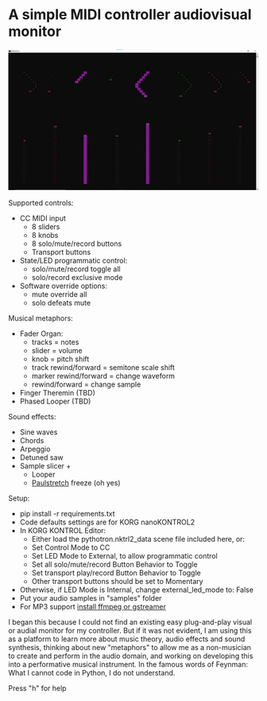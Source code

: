 # A simple MIDI controller audiovisual monitor

![GUI](pythotron.webp)

Supported controls:
- CC MIDI input   
  - 8 sliders
  - 8 knobs
  - 8 solo/mute/record buttons
  - Transport buttons
- State/LED programmatic control:
  - solo/mute/record toggle all
  - solo/record exclusive mode
- Software override options:
  - mute override all
  - solo defeats mute

Musical metaphors:
  - Fader Organ:
    - tracks = notes
    - slider = volume
    - knob = pitch shift
    - track rewind/forward = semitone scale shift
    - marker rewind/forward = change waveform
    - rewind/forward = change sample
  - Finger Theremin (TBD)
  - Phased Looper (TBD)

Sound effects:
  - Sine waves
  - Chords
  - Arpeggio 
  - Detuned saw
  - Sample slicer +
    - Looper
    - [Paulstretch](http://hypermammut.sourceforge.net/paulstretch) freeze (oh yes)
  
Setup:
- pip install -r requirements.txt
- Code defaults settings are for KORG nanoKONTROL2
- In KORG KONTROL Editor:
  - Either load the pythotron.nktrl2_data scene file included here, or:
  - Set Control Mode to CC
  - Set LED Mode to External, to allow programmatic control 
  - Set all solo/mute/record Button Behavior to Toggle
  - Set transport play/record Button Behavior to Toggle
  - Other transport buttons should be set to Momentary
- Otherwise, if LED Mode is Internal, change external_led_mode to: False
- Put your audio samples in "samples" folder
- For MP3 support [install ffmpeg or gstreamer](https://github.com/librosa/librosa#audioread-and-mp3-support)

I began this because I could not find an existing easy plug-and-play visual or audial monitor for my controller. 
But if it was not evident, I am using this as a platform to learn more about music theory, audio effects and sound synthesis, 
thinking about new "metaphors" to allow me as a non-musician to create and perform in the audio domain, and working on developing this into a performative musical instrument.
In the famous words of Feynman: What I cannot code in Python, I do not understand.

Press "h" for help